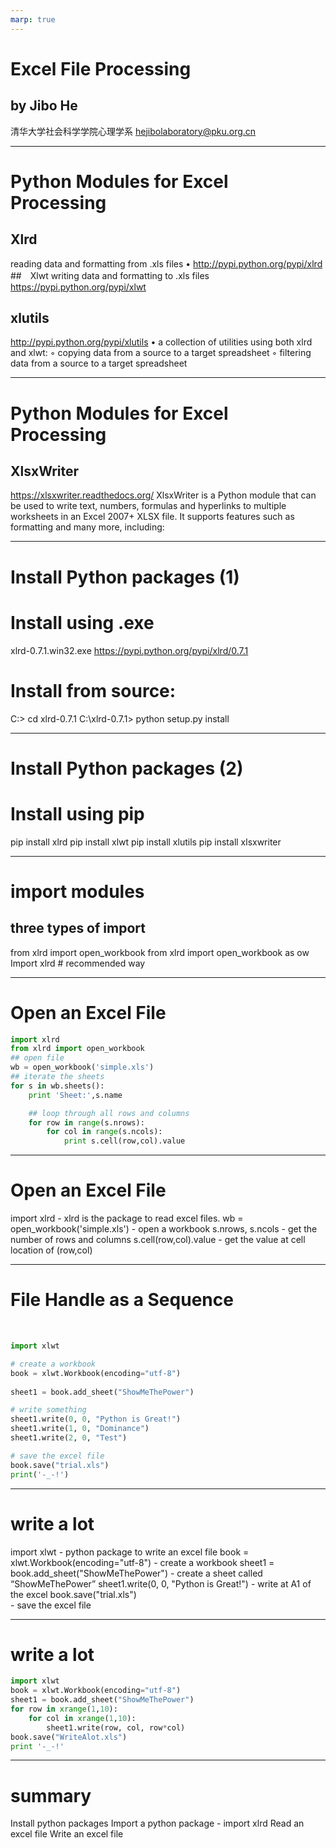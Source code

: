 ```yaml
---
marp: true
---
```


# Excel File Processing
## by Jibo He
清华大学社会科学学院心理学系
hejibolaboratory@pku.org.cn

---
# Python Modules for Excel Processing
## Xlrd
reading data and formatting from .xls files
• http://pypi.python.org/pypi/xlrd
##　Xlwt
writing data and formatting to .xls files
https://pypi.python.org/pypi/xlwt
## xlutils
 http://pypi.python.org/pypi/xlutils
• a collection of utilities using both xlrd and xlwt:
◦ copying data from a source to a target spreadsheet
◦ filtering data from a source to a target spreadsheet


---
# Python Modules for Excel Processing
## XlsxWriter
https://xlsxwriter.readthedocs.org/
XlsxWriter is a Python module that can be used to write text, numbers, formulas and hyperlinks to multiple worksheets in an Excel 2007+ XLSX file. It supports features such as formatting and many more, including:

---
# Install Python packages (1)
# Install using .exe 
xlrd-0.7.1.win32.exe
https://pypi.python.org/pypi/xlrd/0.7.1
# Install from source:
C:\> cd xlrd-0.7.1
C:\xlrd-0.7.1> python setup.py install


---
# Install Python packages (2)
# Install using pip
pip install xlrd
pip install xlwt
pip install xlutils
pip install xlsxwriter

---
# import modules 
## three types of import 
from xlrd import open_workbook
from xlrd import open_workbook as ow
Import xlrd # recommended way

---
# Open an Excel File

```python
import xlrd
from xlrd import open_workbook
## open file
wb = open_workbook('simple.xls')
## iterate the sheets
for s in wb.sheets():
    print 'Sheet:',s.name

    ## loop through all rows and columns
    for row in range(s.nrows):
        for col in range(s.ncols):
            print s.cell(row,col).value
```

---
# Open an Excel File

import xlrd
	- xlrd is the package to read excel files.
wb = open_workbook('simple.xls')
	- open a workbook
s.nrows, s.ncols
	- get the number of rows and columns
s.cell(row,col).value
	- get the value at cell location of (row,col)

---
# File Handle as a Sequence
 
```python
import xlwt

# create a workbook
book = xlwt.Workbook(encoding="utf-8")
 
sheet1 = book.add_sheet("ShowMeThePower")

# write something
sheet1.write(0, 0, "Python is Great!")
sheet1.write(1, 0, "Dominance")
sheet1.write(2, 0, "Test")

# save the excel file 
book.save("trial.xls")
print('-_-!')

```
---
# write a lot

import xlwt
	- python package to write an excel file
book = xlwt.Workbook(encoding="utf-8")
	- create a workbook
sheet1 = book.add_sheet("ShowMeThePower") 		- create a sheet called “ShowMeThePower”
sheet1.write(0, 0, "Python is Great!")
	- write at A1 of the excel 
book.save("trial.xls")	
	- save the excel file

---
# write a lot

```python
import xlwt
book = xlwt.Workbook(encoding="utf-8")
sheet1 = book.add_sheet("ShowMeThePower")
for row in xrange(1,10):
    for col in xrange(1,10):
        sheet1.write(row, col, row*col)
book.save("WriteAlot.xls")
print '-_-!'

```

---
# summary
Install python packages
Import a python package
    - import xlrd
Read an excel file
Write an excel file
